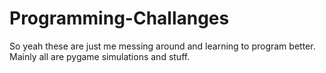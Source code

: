 # Programming-Challanges
So yeah these are just me messing around and learning to program better. Mainly all are pygame simulations and stuff.
